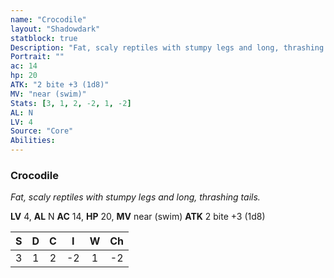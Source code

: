 ```yaml
---
name: "Crocodile"
layout: "Shadowdark"
statblock: true
Description: "Fat, scaly reptiles with stumpy legs and long, thrashing tails."
Portrait: ""
ac: 14
hp: 20
ATK: "2 bite +3 (1d8)"
MV: "near (swim)"
Stats: [3, 1, 2, -2, 1, -2]
AL: N
LV: 4
Source: "Core"
Abilities:
---
```


### Crocodile

_Fat, scaly reptiles with stumpy legs and long, thrashing tails._

**LV** 4, **AL** N
**AC** 14, **HP** 20, **MV** near (swim)
**ATK** 2 bite +3 (1d8)

|  S  |  D  |  C  |  I  |  W  |  Ch  |
|:---:|:---:|:---:|:---:|:---:|:----:|
| 3 | 1 | 2 | -2 | 1 | -2 |

